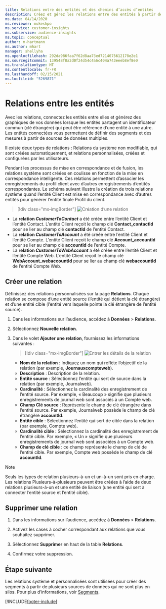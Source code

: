 ```yaml
---
title: Relations entre des entités et des chemins d’accès d’entités
description: Créez et gérez les relations entre des entités à partir de plusieurs sources de données.
ms.date: 04/14/2020
ms.reviewer: mukeshpo
ms.service: customer-insights
ms.subservice: audience-insights
ms.topic: conceptual
author: m-hartmann
ms.author: mhart
manager: shellyha
ms.openlocfilehash: 292da986faa7f62d8aa73ed7214075612178e2e1
ms.sourcegitcommit: 139548f8a2d0f24d54c4a6c404a743eeeb8ef8e0
ms.translationtype: HT
ms.contentlocale: fr-FR
ms.lasthandoff: 02/15/2021
ms.locfileid: "5269871"
---
```

# <a name="relationships-between-entities"></a>Relations entre les entités

Avec les relations, connectez les entités entre elles et générez des graphiques de vos données lorsque les entités partagent un identificateur commun (clé étrangère) qui peut être référencé d’une entité à une autre. Les entités connectées vous permettent de définir des segments et des mesures à partir de sources de données multiples.

Il existe deux types de relations : Relations du système non modifiable, qui sont créées automatiquement, et relations personnalisées, créées et configurées par les utilisateurs.

Pendant les processus de mise en correspondance et de fusion, les relations système sont créées en coulisse en fonction de la mise en correspondance intelligente. Ces relations permettent d’associer les enregistrements du profil client avec d’autres enregistrements d’entités correspondantes. Le schéma suivant illustre la création de trois relations système quand l’entité Client est mise en correspondance avec d’autres entités pour générer l’entité finale Profil du client.

> [!div class="mx-imgBorder"]
> ![Création d’une relation](media/relationships-entities-merge.png "Création d’une relation")

- La **relation *CustomerToContact*** a été créée entre l’entité Client et l’entité Contact. L’entité Client reçoit le champ clé **Contact_contactId** pour se lier au champ clé **contactId** de l’entité Contact.
- La **relation *CustomerToAccount*** a été créée entre l’entité Client et l’entité Compte. L’entité Client reçoit le champ clé **Account_accountId** pour se lier au champ clé **accountId** de l’entité Compte.
- La **relation *CustomerToWebAccount*** a été créée entre l’entité Client et l’entité Compte Web. L’entité Client reçoit le champ clé **WebAccount_webaccountId** pour se lier au champ clé **webaccountId** de l’entité Compte Web.

## <a name="create-a-relationship"></a>Créer une relation

Définissez des relations personnalisées sur la page **Relations**. Chaque relation se compose d’une entité source (l’entité qui détient la clé étrangère) et d’une entité cible (l’entité vers laquelle pointe la clé étrangère de l’entité source).

1. Dans les informations sur l’audience, accédez à **Données** > **Relations**.

2. Sélectionnez **Nouvelle relation**.

3. Dans le volet **Ajouter une relation**, fournissez les informations suivantes :

   > [!div class="mx-imgBorder"]
   > ![Entrer les détails de la relation](media/relationships-add.png "Entrer les détails de la relation")

   - **Nom de la relation** : Indiquez un nom qui reflète l’objectif de la relation (par exemple, **Journauxcompteweb**).
   - **Description** : Description de la relation.
   - **Entité source** : Sélectionnez l’entité qui sert de source dans la relation (par exemple, Journalweb).
   - **Cardinalité** : Sélectionnez la cardinalité des enregistrement de l’entité source. Par exemple, « Beaucoup » signifie que plusieurs enregistrements de journal web sont associés à un Compte web.
   - **Champ Clé source** : Représente le champ de clé étrangère dans l’entité source. Par exemple, Journalweb possède le champ de clé étrangère **accountId**.
   - **Entité cible** : Sélectionnez l’entité qui sert de cible dans la relation (par exemple, Compte web).
   - **Cardinalité cible** : Sélectionnez la cardinalité des enregistrement de l’entité cible. Par exemple, « Un » signifie que plusieurs enregistrements de journal web sont associées à un Compte web.
   - **Champ de clé cible** : ce champ représente le champ de clé de l’entité cible. Par exemple, Compte web possède le champ de clé **accountId**.

> [!NOTE]
> Seuls les types de relation plusieurs-à-un et un-à-un sont pris en charge. Les relations Plusieurs-à-plusieurs peuvent être créées à l’aide de deux relations plusieurs-à-un et une entité de liaison (une entité qui sert à connecter l’entité source et l’entité cible).

## <a name="delete-a-relationship"></a>Supprimer une relation

1. Dans les informations sur l’audience, accédez à **Données** > **Relations**.

2. Activez les cases à cocher correspondant aux relations que vous souhaitez supprimer.

3. Sélectionnez **Supprimer** en haut de la table **Relations**.

4. Confirmez votre suppression.

## <a name="next-step"></a>Étape suivante

Les relations système et personnalisées sont utilisées pour créer des segments à partir de plusieurs sources de données qui ne sont plus en silos. Pour plus d’informations, voir [Segments](segments.md).


[!INCLUDE[footer-include](../includes/footer-banner.md)]